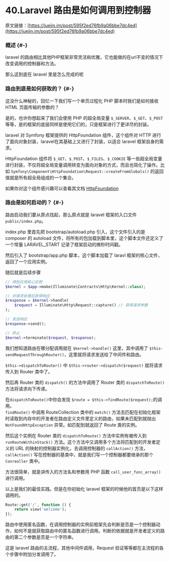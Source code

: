 # 40.Laravel 路由是如何调用到控制器

原文链接：[https://juejin.im/post/595f2ed76fb9a06bbe7dc4ed](https://juejin.im/post/595f2ed76fb9a06bbe7dc4ed)

### 概述 {#-}

laravel 的路由相比其他PHP框架非常灵活和优雅，它也能做的在url不变的情况下改变调用的控制器和方法。

那么这到底在 laravel 里是怎么完成的呢

### 路由到底是如何获取的？ {#-}

这没什么神秘的，回忆一下我们写一个单页过程化 PHP 脚本时我们是如何接收 HTML 页面传输的参数的？

是的，也许你想起来了我们会使用 PHP 的超全局变量 `$_SERVER`、`$_GET`、`$_POST` 等等，是的框架的底层同样是使用它们的，只是框架进行了更详尽的封装。

laravel 对 Symfony 框架提供的 HttpFoundation 组件，这个组件对 HTTP 进行了面向对象封装，laravel在其基础上又进行了封装，以适合 laravel 框架自身的需求。

HttpFoundation 组件将 `$_GET`、`$_POST`、`$_FILES`、`$_COOKIE` 等一些超全局变量进行封装，不仅将超全局变量调用转变为面向对象的方式，而且也简化了操作。比如 `Symfony\Component\HttpFoundation\Request::createFromGlobals()` 的返回值就是所有超全局组成的一个集合。

如果你对这个组件感兴趣可以查看其文档 [HttpFoundation](https://symfony.com/doc/current/components/http_foundation.html)

### 路由是如何启动的？ {#-}

路由启动我们要从原点找起，那么原点就是 laravel 框架的入口文件 `public/index.php`。

index.php 里首先把 bootstrap/autoload.php 引入，这个文件引入的是 composer 的 autoload 文件，将所有的包加载到脚本里，这个脚本文件还定义了一个常量 LARAVEL\_START 记录了框架启动的微秒时间戳。

然后引入了 bootstrap/app.php 脚本，这个脚本加载了 laravl 框架的核心文件，返回了一个应用实例。

随后就是后续步骤

```php
// 得到应用核心实例
$kernel = $app->make(Illuminate\Contracts\Http\Kernel::class);

// 对请求处理后获得响应
$response = $kernel->handle(
    $request = Illuminate\Http\Request::capture() // 获得请求参数
);

// 发送响应
$response->send();

// 终止
$kernel->terminate($request, $response);
```

我们想知道路由在哪分配调用就在 `$kernel->handle()` 这里，其中调用了 `$this-sendRequestThroughRouter()`，这里就将请求发送给了中间件和路由。

`$this->dispatchToRouter()` 中 `$this->router->dispatch($request)` 就将请求传入到 Router 类中了。

然后再 Router 类的 `dispatch()` 的方法中调用了 Router 类的 `dispatchToRoute()` 方法将请求向下传递。

在`dispatchToRoute()`中你会发现 `$route = $this->findRoute($request);`的调用。  
`findRoute()` 中调用 RouteCollection 类中的 `match()` 方法去匹配在初始化框架时读取到内存中的开发者在路由定义文件里定义的路由，如果未匹配到就抛出 `NotFoundHttpException` 异常。如匹配到就返回了 Route 类的实例。

然后这个实例在 Router 类的 `dispatchToRoute()` 方法中实例有被传入到 `runRouteWithinStack()` 方法。这个方法中又调用多个方法将匹配到的开发者定义的 URL 的映射的控制器实例化，去调用控制器的 `callAction()` 方法，`callAction()` 写在控制器的基类中，就是我们写一个控制器都要继承的那个 `Conreoller` 类中。

方法很简单，就是讲传入的方法名和参数用 PHP 函数 `call_user_func_array()` 进行调用。

以上是我们的最佳实践。但是在你初始化 laravel 框架的时候他的首页是以下这样调用的。

```php
Route::get('/', function () {
    return view('welcome');
});
```

路由中使用匿名函数，在调用控制器的实例前框架先会判断是否是一个控制器动作，如何不是就获取路由中的匿名函数进行调用。判断的依据就是开发者定义的路由的第二个参数是否是一个字符串。

这是 laravel 路由的主流程，其他中间件调用，Request 验证等等都在主流程的各个步骤中附加分发调用了。

